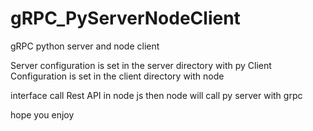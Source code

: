 # gRPC_PyServerNodeClient
gRPC python server and node client 

Server configuration is set in the server directory with py 
Client Configuration is set in the client directory with node 

interface call Rest API in node js then node will call py server with grpc

hope you enjoy 

